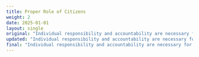```yaml
---
title: Proper Role of Citizens
weight: 2
date: 2025-01-01
layout: single
original: "Individual responsibility and accountability are necessary for the government to operate within the limited powers granted by the divinely inspired Constitution of the United States of America in keeping with the principles established by our Founding Fathers. We believe a society can only remain free when the majority of its members lead spiritually grounded and morally upright lives and are willing to become involved to preserve these values. We support the “Rule of Law” and believe in upholding the law of the land."
updated: "Individual responsibility and accountability are necessary for the government to operate within the limited powers granted by the divinely inspired Constitution of the United States of America **and the Constitution of the State of Utah** in keeping with the principles established by our Founding Fathers. We believe a society can only remain free when the majority of its members lead spiritually grounded and morally upright lives and are willing to ~become involved~ **participate in civic responsibilities** to preserve these values. We support the “Rule of Law” and believe in upholding the law of the land. **The overturning of unjust or unconstitutional laws should take legislative priority. Jury nullification is a vital check on bad legislation. (Utah Constitution:  Preamble; Article I, Sections 1 & 2; Article VI, Section 28)**"
final: "Individual responsibility and accountability are necessary for the government to operate within the limited powers granted by the divinely inspired Constitution of the United States of America and the Constitution of the State of Utah in keeping with the principles established by our Founding Fathers. We believe a society can only remain free when the majority of its members lead spiritually grounded and morally upright lives and are willing to participate in civic responsibilities to preserve these values. We support the “Rule of Law” and believe in upholding the law of the land. The overturning of unjust or unconstitutional laws should take legislative priority. Jury nullification is a vital check on bad legislation. (Utah Constitution:  Preamble; Article I, Sections 1 & 2; Article VI, Section 28)"
---
```

